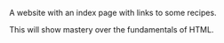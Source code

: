 A website with an index page with links to some recipes.

This will show mastery over the fundamentals of HTML.
